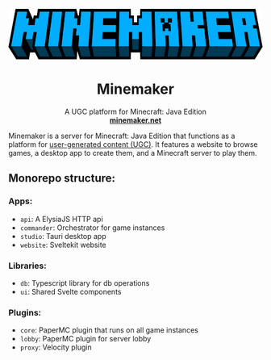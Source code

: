 <p align="center">
  <p align="center">
   <img height="100" src="assets/logo.png" alt="Logo">
  </p>
	<h1 align="center"><b>Minemaker</b></h1>
	<p align="center">
		A UGC platform for Minecraft: Java Edition
    <br />
    <a href="https://minemaker.net"><strong>minemaker.net</strong></a>
  </p>
</p>

Minemaker is a server for Minecraft: Java Edition that functions as a platform for [user-generated content (UGC)](https://en.wikipedia.org/wiki/User-generated_content#Video_games). It features a website to browse games, a desktop app to create them, and a Minecraft server to play them.

## Monorepo structure:

### Apps:

- `api`: A ElysiaJS HTTP api
- `commander`: Orchestrator for game instances
- `studio`: Tauri desktop app
- `website`: Sveltekit website

### Libraries:

- `db`: Typescript library for db operations
- `ui`: Shared Svelte components

### Plugins:

- `core`: PaperMC plugin that runs on all game instances
- `lobby`: PaperMC plugin for server lobby
- `proxy`: Velocity plugin

